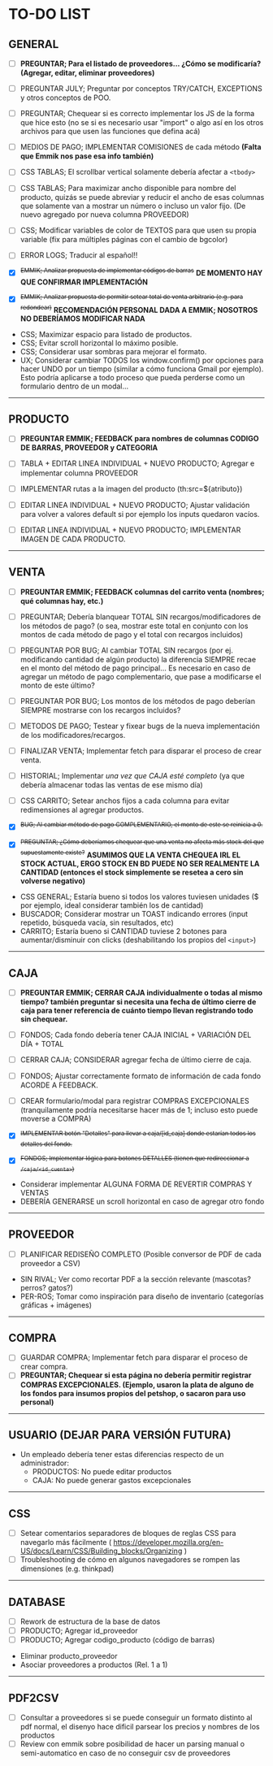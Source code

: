 # TO-DO LIST

##  GENERAL

- [ ] **PREGUNTAR; Para el listado de proveedores... ¿Cómo se modificaría? (Agregar, editar, eliminar proveedores)**

- [ ] PREGUNTAR JULY; Preguntar por conceptos TRY/CATCH, EXCEPTIONS y otros conceptos de POO.

- [ ] PREGUNTAR; Chequear si es correcto implementar los JS de la forma que hice esto (no se si es necesario usar "import" o algo así en los otros archivos para que usen las funciones que defina acá)

- [ ] MEDIOS DE PAGO; IMPLEMENTAR COMISIONES de cada método **(Falta que Emmik nos pase esa info también)**
- [ ] CSS TABLAS; El scrollbar vertical solamente debería afectar a `<tbody>`
- [ ] CSS TABLAS; Para maximizar ancho disponible para nombre del producto, quizás se puede abreviar y reducir el ancho de esas columnas que solamente van a mostrar un número o incluso un valor fijo. (De nuevo agregado por nueva columna PROVEEDOR)
- [ ] CSS; Modificar variables de color de TEXTOS para que usen su propia variable (fix para múltiples páginas con el cambio de bgcolor)
- [ ] ERROR LOGS; Traducir al español!!

- [x] <sup>~~EMMIK; Analizar propuesta de implementar códigos de barras~~</sup> **DE MOMENTO HAY QUE CONFIRMAR IMPLEMENTACIÓN**
- [x] <sup>~~EMMIK; Analizar propuesta de permitir setear total de venta arbitrario (e.g. para redondear)~~</sup> **RECOMENDACIÓN PERSONAL DADA A EMMIK; NOSOTROS NO DEBERÍAMOS MODIFICAR NADA**

* CSS; Maximizar espacio para listado de productos.
* CSS; Evitar scroll horizontal lo máximo posible.
* CSS; Considerar usar sombras para mejorar el formato.
* UX; Considerar cambiar TODOS los window.confirm() por opciones para hacer UNDO por un tiempo (similar a cómo funciona Gmail por ejemplo). Esto podría aplicarse a todo proceso que pueda perderse como un formulario dentro de un modal...

---

##  PRODUCTO

- [ ] **PREGUNTAR EMMIK; FEEDBACK para nombres de columnas CODIGO DE BARRAS, PROVEEDOR y CATEGORIA**

- [ ] TABLA + EDITAR LINEA INDIVIDUAL + NUEVO PRODUCTO; Agregar e implementar columna PROVEEDOR
- [ ] IMPLEMENTAR rutas a la imagen del producto (th:src=${atributo})
- [ ] EDITAR LINEA INDIVIDUAL + NUEVO PRODUCTO; Ajustar validación para volver a valores default si por ejemplo los inputs quedaron vacíos.
- [ ] EDITAR LINEA INDIVIDUAL + NUEVO PRODUCTO; IMPLEMENTAR IMAGEN DE CADA PRODUCTO.

---

##  VENTA

- [ ] **PREGUNTAR EMMIK; FEEDBACK columnas del carrito venta (nombres; qué columnas hay, etc.)**
- [ ] PREGUNTAR; Debería blanquear TOTAL SIN recargos/modificadores de los métodos de pago? (o sea, mostrar este total en conjunto con los montos de cada método de pago y el total con recargos incluidos)

- [ ] PREGUNTAR POR BUG; Al cambiar TOTAL SIN recargos (por ej. modificando cantidad de algún producto) la diferencia SIEMPRE recae en el monto del método de pago principal... Es necesario en caso de agregar un método de pago complementario, que pase a modificarse el monto de este último?
- [ ] PREGUNTAR POR BUG; Los montos de los métodos de pago deberían SIEMPRE mostrarse con los recargos incluidos?

- [ ] METODOS DE PAGO; Testear y fixear bugs de la nueva implementación de los modificadores/recargos.
- [ ] FINALIZAR VENTA; Implementar fetch para disparar el proceso de crear venta.
- [ ] HISTORIAL; Implementar *una vez que CAJA esté completo* (ya que debería almacenar todas las ventas de ese mismo día)
- [ ] CSS CARRITO; Setear anchos fijos a cada columna para evitar redimensiones al agregar productos.

- [x] <sup>~~BUG; Al cambiar método de pago COMPLEMENTARIO, el monto de este se reinicia a 0.~~</sup>
- [x] <sup>~~PREGUNTAR; ¿Cómo deberíamos chequear que una venta no afecta más stock del que supuestamente existe?~~</sup> **ASUMIMOS QUE LA VENTA CHEQUEA IRL EL STOCK ACTUAL, ERGO STOCK EN BD PUEDE NO SER REALMENTE LA CANTIDAD (entonces el stock simplemente se resetea a cero sin volverse negativo)**

* CSS GENERAL; Estaría bueno si todos los valores tuviesen unidades ($ por ejemplo, ideal considerar también los de cantidad)
* BUSCADOR; Considerar mostrar un TOAST indicando errores (input repetido, búsqueda vacía, sin resultados, etc)
* CARRITO; Estaría bueno si CANTIDAD tuviese 2 botones para aumentar/disminuir con clicks (deshabilitando los propios del `<input>`)

---

##  CAJA

- [ ] **PREGUNTAR EMMIK; CERRAR CAJA individualmente o todas al mismo tiempo? también preguntar si necesita una fecha de último cierre de caja para tener referencia de cuánto tiempo llevan registrando todo sin chequear.**

- [ ] FONDOS; Cada fondo debería tener CAJA INICIAL + VARIACIÓN DEL DÍA + TOTAL
- [ ] CERRAR CAJA; CONSIDERAR agregar fecha de último cierre de caja.
- [ ] FONDOS; Ajustar correctamente formato de información de cada fondo ACORDE A FEEDBACK.
- [ ] CREAR formulario/modal para registrar COMPRAS EXCEPCIONALES (tranquilamente podría necesitarse hacer más de 1; incluso esto puede moverse a COMPRA)

- [x] <sup>~~IMPLEMENTAR botón "Detalles" para llevar a caja/[id_caja] donde estarían todos los detalles del fondo.~~</sup>
- [x] <sup>~~FONDOS; Implementar lógica para botones DETALLES (tienen que redireccionar a `/caja/<id_cuenta>`)~~</sup>

* Considerar implementar ALGUNA FORMA DE REVERTIR COMPRAS Y VENTAS
* DEBERÍA GENERARSE un scroll horizontal en caso de agregar otro fondo

---

##  PROVEEDOR

- [ ] PLANIFICAR REDISEÑO COMPLETO (Posible conversor de PDF de cada proveedor a CSV)

* SIN RIVAL; Ver como recortar PDF a la sección relevante (mascotas? perros? gatos?)
* PER-ROS; Tomar como inspiración para diseño de inventario (categorías gráficas + imágenes)

---

##  COMPRA

- [ ] GUARDAR COMPRA; Implementar fetch para disparar el proceso de crear compra.
- [ ] **PREGUNTAR; Chequear si esta página no debería permitir registrar COMPRAS EXCEPCIONALES. (Ejemplo, usaron la plata de alguno de los fondos para insumos propios del petshop, o sacaron para uso personal)**

---
    
##  USUARIO (DEJAR PARA VERSIÓN FUTURA)

*   Un empleado debería tener estas diferencias respecto de un administrador:
    -   PRODUCTOS: No puede editar productos
    -   CAJA: No puede generar gastos excepcionales

---

##  CSS

- [ ] Setear comentarios separadores de bloques de reglas CSS para navegarlo más fácilmente ( https://developer.mozilla.org/en-US/docs/Learn/CSS/Building_blocks/Organizing )
- [ ] Troubleshooting de cómo en algunos navegadores se rompen las dimensiones (e.g. thinkpad)

---

## DATABASE

- [ ] Rework de estructura de la base de datos
- [ ] PRODUCTO; Agregar id_proveedor
- [ ] PRODUCTO; Agregar codigo_producto (código de barras)

*   Eliminar producto_proveedor
*   Asociar proveedores a productos (Rel. 1 a 1)

---

## PDF2CSV

- [ ] Consultar a proveedores si se puede conseguir un formato distinto al pdf normal, el disenyo hace dificil parsear los precios y nombres de los productos
- [ ] Review con emmik sobre posibilidad de hacer un parsing manual o semi-automatico en caso de no conseguir csv de proveedores
